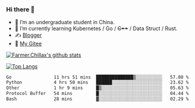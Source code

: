 ### Hi there 👋

- 🔭 I’m an undergraduate student in China.
- 🌱 I’m currently learning Kubernetes / Go / ~~C++~~ / Data Struct / Rust.
- ✍️ [Blogger](https://blog.farmer233.top)
- 🤔 [My Gitee](https://gitee.com/Farmer-chong)


[![Farmer.Chillax's github stats](https://github-readme-stats.vercel.app/api?username=FarmerChillax)](https://github.com/anuraghazra/github-readme-stats)

[![Top Langs](https://github-readme-stats.vercel.app/api/top-langs/?username=FarmerChillax&layout=compact&hide=html,css,javascript)](https://github.com/anuraghazra/github-readme-stats)

<p>
  <a href="https://wakatime.com/@Farmer">
        <!--START_SECTION:waka-->

```txt
Go                11 hrs 51 mins  ██████████████▒░░░░░░░░░░   57.80 %
Python            4 hrs 50 mins   ██████░░░░░░░░░░░░░░░░░░░   23.62 %
Other             1 hr 9 mins     █▒░░░░░░░░░░░░░░░░░░░░░░░   05.63 %
Protocol Buffer   54 mins         █░░░░░░░░░░░░░░░░░░░░░░░░   04.44 %
Bash              28 mins         ▓░░░░░░░░░░░░░░░░░░░░░░░░   02.29 %
```

<!--END_SECTION:waka-->
  </a>
</p>

<!--
**Farmer-chong/Farmer-chong** is a ✨ _special_ ✨ repository because its `README.md` (this file) appears on your GitHub profile.

Here are some ideas to get you started:

- 🔭 I’m currently working on ...
- 🌱 I’m currently learning ...
- 👯 I’m looking to collaborate on ...
- 🤔 I’m looking for help with ...
- 💬 Ask me about ...
- 📫 How to reach me: ...
- 😄 Pronouns: ...
- ⚡ Fun fact: ...
-->
